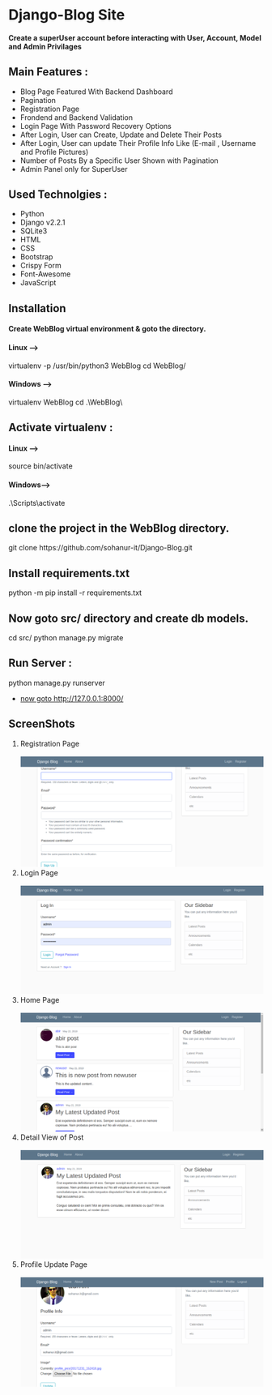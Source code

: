 # Django-Blog Site 
<h4>
Create a superUser account before interacting with User, Account, Model and Admin Privilages
</h4>
<h2>
Main Features :
</h2>
<ul>
<li>Blog Page Featured With Backend Dashboard</li>
<li>Pagination</li>
<li>Registration Page</li>
<li>Frondend and Backend Validation</li>
<li>Login Page With Password Recovery Options </li>
<li>After Login, User can Create, Update and Delete Their Posts</li>
<li>After Login, User can update Their Profile Info Like (E-mail , Username and Profile Pictures) </li>
<li>Number of Posts By a Specific User Shown with Pagination </li>
<li>Admin Panel only for SuperUser</li>
</ul>

<h2>
Used Technolgies :
</h2>
<ul>
<li>Python</li>
<li>Django v2.2.1</li>
<li>SQLite3</li>
<li>HTML</li>
<li>CSS</li>
<li>Bootstrap</li>
<li>Crispy Form</li>
<li>Font-Awesome</li>
<li>JavaScript</li>
</ul>

<h2>Installation</h2>
<h4>Create WebBlog virtual environment & goto the directory.
</h4>

<h4>
Linux -->
</h4>
<div>
virtualenv -p /usr/bin/python3 WebBlog
cd WebBlog/
</div>



<h4>
Windows -->
</h4>
<div>
virtualenv WebBlog
cd .\WebBlog\
</div>


<h2>Activate virtualenv :</h2>
<h4>Linux -->
</h4>
<div>
source bin/activate
</div>


<h4>Windows--></h4>
<div>
.\Scripts\activate
</div>

<h2>
clone the project in the WebBlog directory.
</h2>

<div>
git clone https://github.com/sohanur-it/Django-Blog.git
</div>

<h2>Install requirements.txt
</h2>
<div>
python -m pip install -r requirements.txt
</div>
<h2>
Now goto src/ directory and create db models.
</h2>


<div>
cd src/
python manage.py migrate
</div>

<h2>Run Server :</h2>
<div>
python manage.py runserver
</div>
<a href="http://127.0.0.1:8000/"><ul><li>now goto http://127.0.0.1:8000/</li></ul> </a>

<h2>ScreenShots</h2>

<ol>
  <li>Registration Page</li>
<br>
<img src="https://github.com/sohanur-it/Django-Blog/blob/master/src/screenshot/registration.png"><br>
 
 <li>Login Page</li>
<br>
<img src="https://github.com/sohanur-it/Django-Blog/blob/master/src/screenshot/login.png"><br>

 <li>Home Page</li>
 
<br>
<img src="https://github.com/sohanur-it/Django-Blog/blob/master/src/screenshot/home.png"><br>

 <li>Detail View of Post</li>
<br>
<img src="https://github.com/sohanur-it/Django-Blog/blob/master/src/screenshot/detail_view.png"><br>
 
 <li>Profile Update  Page</li>
<br>
<img src="https://github.com/sohanur-it/Django-Blog/blob/master/src/screenshot/profile.png"><br>

</ol>


